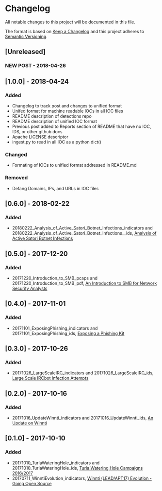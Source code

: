 # Changelog
All notable changes to this project will be documented in this file.

The format is based on [Keep a Changelog](http://keepachangelog.com/en/1.0.0/)
and this project adheres to [Semantic Versioning](http://semver.org/spec/v2.0.0.html).

## [Unreleased]
### NEW POST - 2018-04-26

## [1.0.0] - 2018-04-24
### Added
- Changelog to track post and changes to unified format
- Unifed format for machine readable IOCs in all IOC files
- README description of detections repo
- README description of unified IOC format
- Previous post added to Reports section of README that have no IOC, IDS, or other github docs
- Apache LICENSE descriptor
- ingest.py to read in all IOC as a python dict()

### Changed
- Formating of IOCs to unified format addressed in README.md

### Removed
- Defang Domains, IPs, and URLs in IOC files

## [0.6.0] - 2018-02-22
### Added
- 20180222_Analysis_of_Active_Satori_Botnet_Infections_indicators and 20180222_Analysis_of_Active_Satori_Botnet_Infections__ids, [Analysis of Active Satori Botnet Infections](https://401trg.pw/analysis-of-active-satori-botnet-infections)

## [0.5.0] - 2017-12-20
### Added
- 20171220_Introduction_to_SMB_pcaps and 20171220_Introduction_to_SMB_pdf, [An Introduction to SMB for Network Security Analysts](https://401trg.pw/an-introduction-to-smb-for-network-security-analysts)

## [0.4.0] - 2017-11-01
### Added
- 20171101_ExposingPhishing_indicators and 20171101_ExposingPhishing_ids, [Exposing a Phishing Kit](https://401trg.pw/exposing-a-phishing-kit)

## [0.3.0] - 2017-10-26
### Added
- 20171026_LargeScaleIRC_indicators and 20171026_LargeScaleIRC_ids, [Large Scale IRCbot Infection Attempts](https://401trg.pw/large_scale_ircbot_infection_attempts)

## [0.2.0] - 2017-10-16
### Added
- 20171016_UpdateWinnti_indicators and 20171016_UpdateWinnti_ids, [An Update on Winnti](https://401trg.pw/an-update-on-winnti)

## [0.1.0] - 2017-10-10
### Added
- 20171010_TurlaWateringHole_indicators and 20171010_TurlaWateringHole_ids, [Turla Watering Hole Campaigns 2016/2017]()
- 20170711_WinntiEvolution_indicators, [Winnti (LEAD/APT17) Evolution - Going Open Source](https://401trg.pw/winnti-evolution-going-open-source)
